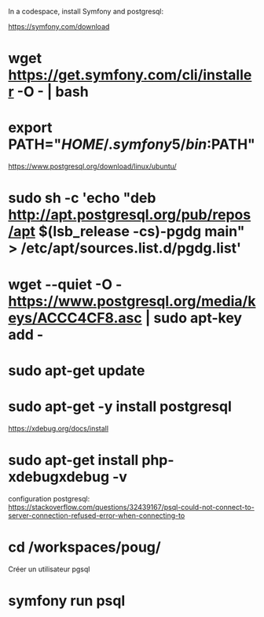 In a codespace, install Symfony and postgresql:

https://symfony.com/download
# wget https://get.symfony.com/cli/installer -O - | bash
# export PATH="$HOME/.symfony5/bin:$PATH"

https://www.postgresql.org/download/linux/ubuntu/
# sudo sh -c 'echo "deb http://apt.postgresql.org/pub/repos/apt $(lsb_release -cs)-pgdg main" > /etc/apt/sources.list.d/pgdg.list'
# wget --quiet -O - https://www.postgresql.org/media/keys/ACCC4CF8.asc | sudo apt-key add -
# sudo apt-get update
# sudo apt-get -y install postgresql

https://xdebug.org/docs/install
# sudo apt-get install php-xdebugxdebug -v

configuration postgresql: https://stackoverflow.com/questions/32439167/psql-could-not-connect-to-server-connection-refused-error-when-connecting-to


# cd /workspaces/poug/ 
Créer un utilisateur pgsql
# symfony run psql

